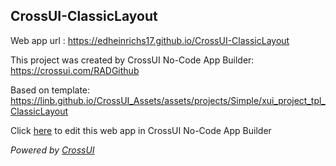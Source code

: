 ## CrossUI-ClassicLayout
Web app url : https://edheinrichs17.github.io/CrossUI-ClassicLayout

This project was created by CrossUI No-Code App Builder: https://crossui.com/RADGithub

Based on template: https://linb.github.io/CrossUI_Assets/assets/projects/Simple/xui_project_tpl_ClassicLayout

Click [here](https://crossui.com/RADGithub/#!from=github&owner=edheinrichs17&repo=CrossUI-ClassicLayout) to edit this web app in CrossUI No-Code App Builder

<i>Powered by [CrossUI](https://crossui.com)</i>
